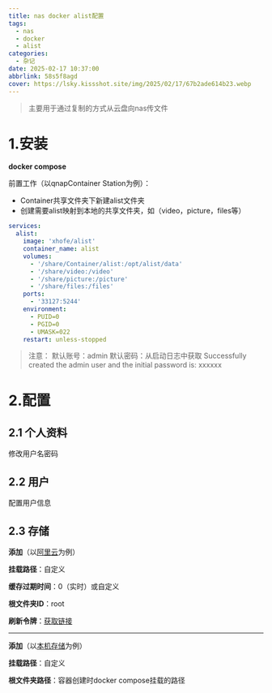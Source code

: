 ```yaml
---
title: nas docker alist配置
tags:
  - nas
  - docker
  - alist
categories:
  - 杂记
date: 2025-02-17 10:37:00
abbrlink: 58s5f8agd
cover: https://lsky.kissshot.site/img/2025/02/17/67b2ade614b23.webp
---
```

>主要用于通过复制的方式从云盘向nas传文件
# 1.安装

**docker compose**

前置工作（以qnapContainer Station为例）：

- Container共享文件夹下新建alist文件夹
- 创建需要alist映射到本地的共享文件夹，如（video，picture，files等）


```yaml
services:
  alist:
    image: 'xhofe/alist'
    container_name: alist
    volumes:
      - '/share/Container/alist:/opt/alist/data'
      - '/share/video:/video'
      - '/share/picture:/picture'
      - '/share/files:/files'
    ports:
      - '33127:5244'
    environment:
      - PUID=0
      - PGID=0
      - UMASK=022
    restart: unless-stopped
```

>注意：
>默认账号：admin
>默认密码：从启动日志中获取
>Successfully created the admin user and the initial password is: xxxxxx

# 2.配置
## 2.1 个人资料
修改用户名密码

## 2.2 用户
配置用户信息

## 2.3 存储
**添加**（以[阿里云](https://alist.nn.ci/zh/guide/drivers/aliyundrive_open.html)为例）

**挂载路径**：自定义

**缓存过期时间**：0（实时）或自定义

**根文件夹ID**：root

**刷新令牌**：[获取链接](https://alist.nn.ci/tool/aliyundrive/request)

---
**添加**（以[本机存储](https://alist.nn.ci/zh/guide/drivers/local.html)为例）

**挂载路径**：自定义

**根文件夹路径**：容器创建时docker compose挂载的路径